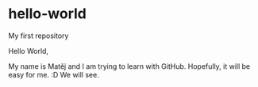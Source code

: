 # hello-world
My first repository

Hello World,

My name is Matěj and I am trying to learn with GitHub. Hopefully, it will be easy for me. :D
We will see.

